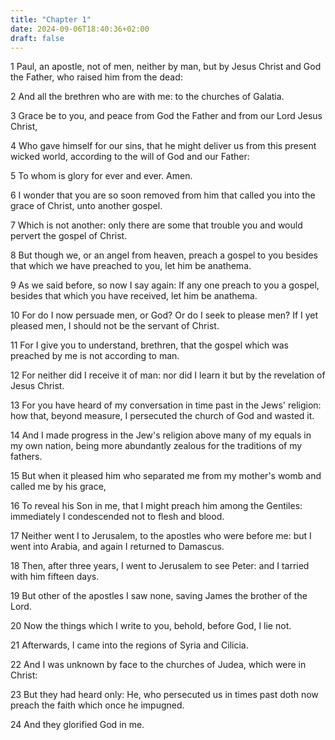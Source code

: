 ```yaml
---
title: "Chapter 1"
date: 2024-09-06T18:40:36+02:00
draft: false
---
```




1 Paul, an apostle, not of men, neither by man, but by Jesus Christ and God the Father, who raised him from the dead:

2 And all the brethren who are with me: to the churches of Galatia.

3 Grace be to you, and peace from God the Father and from our Lord Jesus Christ,

4 Who gave himself for our sins, that he might deliver us from this present wicked world, according to the will of God and our Father:

5 To whom is glory for ever and ever. Amen.

6 I wonder that you are so soon removed from him that called you into the grace of Christ, unto another gospel.

7 Which is not another: only there are some that trouble you and would pervert the gospel of Christ.

8 But though we, or an angel from heaven, preach a gospel to you besides that which we have preached to you, let him be anathema.

9 As we said before, so now I say again: If any one preach to you a gospel, besides that which you have received, let him be anathema.

10 For do I now persuade men, or God? Or do I seek to please men? If I yet pleased men, I should not be the servant of Christ.

11 For I give you to understand, brethren, that the gospel which was preached by me is not according to man.

12 For neither did I receive it of man: nor did I learn it but by the revelation of Jesus Christ.

13 For you have heard of my conversation in time past in the Jews' religion: how that, beyond measure, I persecuted the church of God and wasted it.

14 And I made progress in the Jew's religion above many of my equals in my own nation, being more abundantly zealous for the traditions of my fathers.

15 But when it pleased him who separated me from my mother's womb and called me by his grace,

16 To reveal his Son in me, that I might preach him among the Gentiles: immediately I condescended not to flesh and blood.

17 Neither went I to Jerusalem, to the apostles who were before me: but I went into Arabia, and again I returned to Damascus.

18 Then, after three years, I went to Jerusalem to see Peter: and I tarried with him fifteen days.

19 But other of the apostles I saw none, saving James the brother of the Lord.

20 Now the things which I write to you, behold, before God, I lie not.

21 Afterwards, I came into the regions of Syria and Cilicia.

22 And I was unknown by face to the churches of Judea, which were in Christ:

23 But they had heard only: He, who persecuted us in times past doth now preach the faith which once he impugned.

24 And they glorified God in me.

